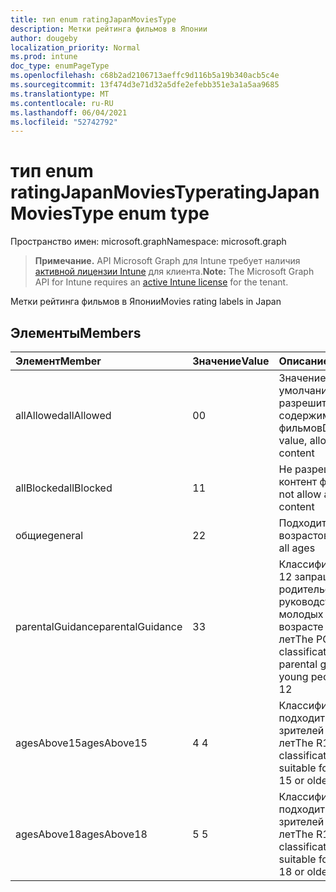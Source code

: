 ```yaml
---
title: тип enum ratingJapanMoviesType
description: Метки рейтинга фильмов в Японии
author: dougeby
localization_priority: Normal
ms.prod: intune
doc_type: enumPageType
ms.openlocfilehash: c68b2ad2106713aeffc9d116b5a19b340acb5c4e
ms.sourcegitcommit: 13f474d3e71d32a5dfe2efebb351e3a1a5aa9685
ms.translationtype: MT
ms.contentlocale: ru-RU
ms.lasthandoff: 06/04/2021
ms.locfileid: "52742792"
---
```

# <a name="ratingjapanmoviestype-enum-type"></a><span data-ttu-id="3f63f-103">тип enum ratingJapanMoviesType</span><span class="sxs-lookup"><span data-stu-id="3f63f-103">ratingJapanMoviesType enum type</span></span>

<span data-ttu-id="3f63f-104">Пространство имен: microsoft.graph</span><span class="sxs-lookup"><span data-stu-id="3f63f-104">Namespace: microsoft.graph</span></span>

> <span data-ttu-id="3f63f-105">**Примечание.** API Microsoft Graph для Intune требует наличия [активной лицензии Intune](https://go.microsoft.com/fwlink/?linkid=839381) для клиента.</span><span class="sxs-lookup"><span data-stu-id="3f63f-105">**Note:** The Microsoft Graph API for Intune requires an [active Intune license](https://go.microsoft.com/fwlink/?linkid=839381) for the tenant.</span></span>

<span data-ttu-id="3f63f-106">Метки рейтинга фильмов в Японии</span><span class="sxs-lookup"><span data-stu-id="3f63f-106">Movies rating labels in Japan</span></span>

## <a name="members"></a><span data-ttu-id="3f63f-107">Элементы</span><span class="sxs-lookup"><span data-stu-id="3f63f-107">Members</span></span>
|<span data-ttu-id="3f63f-108">Элемент</span><span class="sxs-lookup"><span data-stu-id="3f63f-108">Member</span></span>|<span data-ttu-id="3f63f-109">Значение</span><span class="sxs-lookup"><span data-stu-id="3f63f-109">Value</span></span>|<span data-ttu-id="3f63f-110">Описание</span><span class="sxs-lookup"><span data-stu-id="3f63f-110">Description</span></span>|
|:---|:---|:---|
|<span data-ttu-id="3f63f-111">allAllowed</span><span class="sxs-lookup"><span data-stu-id="3f63f-111">allAllowed</span></span>|<span data-ttu-id="3f63f-112">0</span><span class="sxs-lookup"><span data-stu-id="3f63f-112">0</span></span>|<span data-ttu-id="3f63f-113">Значение по умолчанию, разрешить все содержимое фильмов</span><span class="sxs-lookup"><span data-stu-id="3f63f-113">Default value, allow all movies content</span></span>|
|<span data-ttu-id="3f63f-114">allBlocked</span><span class="sxs-lookup"><span data-stu-id="3f63f-114">allBlocked</span></span>|<span data-ttu-id="3f63f-115">1</span><span class="sxs-lookup"><span data-stu-id="3f63f-115">1</span></span>|<span data-ttu-id="3f63f-116">Не разрешайте контент фильмов</span><span class="sxs-lookup"><span data-stu-id="3f63f-116">Do not allow any movies content</span></span>|
|<span data-ttu-id="3f63f-117">общие</span><span class="sxs-lookup"><span data-stu-id="3f63f-117">general</span></span>|<span data-ttu-id="3f63f-118">2</span><span class="sxs-lookup"><span data-stu-id="3f63f-118">2</span></span>|<span data-ttu-id="3f63f-119">Подходит для всех возрастов</span><span class="sxs-lookup"><span data-stu-id="3f63f-119">Suitable for all ages</span></span>|
|<span data-ttu-id="3f63f-120">parentalGuidance</span><span class="sxs-lookup"><span data-stu-id="3f63f-120">parentalGuidance</span></span>|<span data-ttu-id="3f63f-121">3</span><span class="sxs-lookup"><span data-stu-id="3f63f-121">3</span></span>|<span data-ttu-id="3f63f-122">Классификация PG-12 запрашивает родительское руководство для молодых людей в возрасте до 12 лет</span><span class="sxs-lookup"><span data-stu-id="3f63f-122">The PG-12 classification requests parental guidance for young people under 12</span></span>|
|<span data-ttu-id="3f63f-123">agesAbove15</span><span class="sxs-lookup"><span data-stu-id="3f63f-123">agesAbove15</span></span>|<span data-ttu-id="3f63f-124">4 </span><span class="sxs-lookup"><span data-stu-id="3f63f-124">4</span></span>|<span data-ttu-id="3f63f-125">Классификация R15+ подходит для зрителей старше 15 лет</span><span class="sxs-lookup"><span data-stu-id="3f63f-125">The R15+ classification is suitable for viewers of 15 or older</span></span>|
|<span data-ttu-id="3f63f-126">agesAbove18</span><span class="sxs-lookup"><span data-stu-id="3f63f-126">agesAbove18</span></span>|<span data-ttu-id="3f63f-127">5 </span><span class="sxs-lookup"><span data-stu-id="3f63f-127">5</span></span>|<span data-ttu-id="3f63f-128">Классификация R18+ подходит для зрителей старше 18 лет</span><span class="sxs-lookup"><span data-stu-id="3f63f-128">The R18+ classification is suitable for viewers of 18 or older</span></span>|




